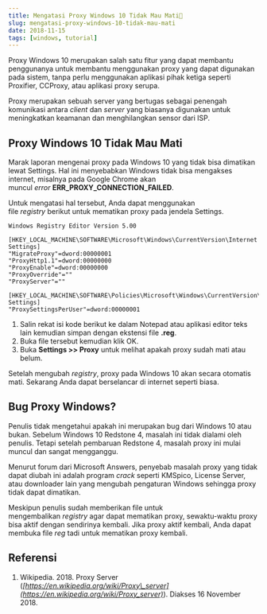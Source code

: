 ```yaml
---
title: Mengatasi Proxy Windows 10 Tidak Mau Mati🛑
slug: mengatasi-proxy-windows-10-tidak-mau-mati
date: 2018-11-15
tags: [windows, tutorial]
---
```


Proxy Windows 10 merupakan salah satu fitur yang dapat membantu penggunanya untuk membantu menggunakan proxy yang dapat digunakan pada sistem, tanpa perlu menggunakan aplikasi pihak ketiga seperti Proxifier, CCProxy, atau aplikasi proxy serupa.

Proxy merupakan sebuah server yang bertugas sebagai penengah komunikasi antara _client_ dan _server_ yang biasanya digunakan untuk meningkatkan keamanan dan menghilangkan sensor dari ISP.

## Proxy Windows 10 Tidak Mau Mati

Marak laporan mengenai proxy pada Windows 10 yang tidak bisa dimatikan lewat Settings. Hal ini menyebabkan Windows tidak bisa mengakses internet, misalnya pada Google Chrome akan muncul _error_ **ERR_PROXY_CONNECTION_FAILED**.

Untuk mengatasi hal tersebut, Anda dapat menggunakan file _registry_ berikut untuk mematikan proxy pada jendela Settings.

```plain
Windows Registry Editor Version 5.00

[HKEY_LOCAL_MACHINE\SOFTWARE\Microsoft\Windows\CurrentVersion\Internet Settings]
"MigrateProxy"=dword:00000001
"ProxyHttp1.1"=dword:00000000
"ProxyEnable"=dword:00000000
"ProxyOverride"=""
"ProxyServer"=""

[HKEY_LOCAL_MACHINE\SOFTWARE\Policies\Microsoft\Windows\CurrentVersion\Internet Settings]
"ProxySettingsPerUser"=dword:00000001
```

1. Salin rekat isi kode berikut ke dalam Notepad atau aplikasi editor teks lain kemudian simpan dengan ekstensi file **.reg**.
2. Buka file tersebut kemudian klik OK.
3. Buka **Settings >> Proxy** untuk melihat apakah proxy sudah mati atau belum.

Setelah mengubah _registry_, proxy pada Windows 10 akan secara otomatis mati. Sekarang Anda dapat berselancar di internet seperti biasa.

## Bug Proxy Windows?

Penulis tidak mengetahui apakah ini merupakan bug dari Windows 10 atau bukan. Sebelum Windows 10 Redstone 4, masalah ini tidak dialami oleh penulis. Tetapi setelah pembaruan Redstone 4, masalah proxy ini mulai muncul dan sangat mengganggu.

Menurut forum dari Microsoft Answers, penyebab masalah proxy yang tidak dapat diubah ini adalah program _crack_ seperti KMSpico, License Server, atau downloader lain yang mengubah pengaturan Windows sehingga proxy tidak dapat dimatikan.

Meskipun penulis sudah memberikan file untuk mengembalikan _registry_ agar dapat mematikan proxy, sewaktu-waktu proxy bisa aktif dengan sendirinya kembali. Jika proxy aktif kembali, Anda dapat membuka file _reg_ tadi untuk mematikan proxy kembali.

## Referensi

1. Wikipedia. 2018. Proxy Server (_[https://en.wikipedia.org/wiki/Proxy\_server](https://en.wikipedia.org/wiki/Proxy_server)_). Diakses 16 November 2018.
